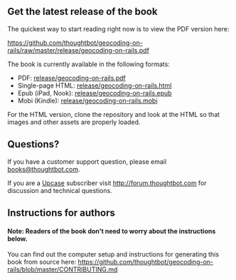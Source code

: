 ## Get the latest release of the book

The quickest way to start reading right now is to view the PDF version here:

<https://github.com/thoughtbot/geocoding-on-rails/raw/master/release/geocoding-on-rails.pdf>

The book is currently available in the following formats:

* PDF: [release/geocoding-on-rails.pdf](https://github.com/thoughtbot/geocoding-on-rails/raw/master/release/geocoding-on-rails.pdf)
* Single-page HTML: [release/geocoding-on-rails.html](https://github.com/thoughtbot/geocoding-on-rails/raw/master/release/geocoding-on-rails.html)
* Epub (iPad, Nook): [release/geocoding-on-rails.epub](https://github.com/thoughtbot/geocoding-on-rails/raw/master/release/geocoding-on-rails.epub)
* Mobi (Kindle): [release/geocoding-on-rails.mobi](https://github.com/thoughtbot/geocoding-on-rails/raw/master/release/geocoding-on-rails.mobi)

For the HTML version, clone the repository and look at the HTML so that images
and other assets are properly loaded.

## Questions?

If you have a customer support question, please email <books@thoughtbot.com>.

If you are a [Upcase](https://upcase.com) subscriber
visit <http://forum.thoughtbot.com> for discussion and technical questions.

## Instructions for authors

#### Note: Readers of the book don't need to worry about the instructions below.

You can find out the computer setup and instructions for generating this book from source here:
<https://github.com/thoughtbot/geocoding-on-rails/blob/master/CONTRIBUTING.md>
